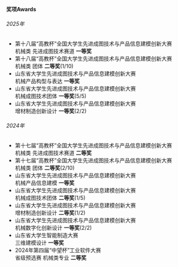 
#### 奖项Awards

###### 2025年
- 第十八届“高教杯”全国大学生先进成图技术与产品信息建模创新大赛\
机械类 先进成图技术赛道 **一等奖**
- 第十八届“高教杯”全国大学生先进成图技术与产品信息建模创新大赛\
机械类 团体 **二等奖**(1/10)
- 山东省大学生先进成图技术与产品信息建模创新大赛\
机械产品构型与表达 **一等奖**
- 山东省大学生先进成图技术与产品信息建模创新大赛\
机械成图技术团体 **一等奖**(5/5)
- 山东省大学生先进成图技术与产品信息建模创新大赛\
增材制造创新设计 **一等奖**(2/2)
###### 2024年
- 第十七届“高教杯”全国大学生先进成图技术与产品信息建模创新大赛\
机械类 先进成图技术赛道 **二等奖**
- 第十七届“高教杯”全国大学生先进成图技术与产品信息建模创新大赛\
机械类 团体 **二等奖**(2/10)
- 山东省大学生先进成图技术与产品信息建模创新大赛\
机械产品信息建模 **一等奖**
- 山东省大学生先进成图技术与产品信息建模创新大赛\
机械成图技术团体 **二等奖**(1/5)
- 山东省大学生先进成图技术与产品信息建模创新大赛\
增材制造创新设计 **二等奖**(1/2)
- 山东省大学生先进成图技术与产品信息建模创新大赛\
机械数字化创新设计 **一等奖**(2/2)
- 山东省大学生智能制造大赛\
三维建模设计 **一等奖**
- 2024年第四届“中望杯”工业软件大赛\
省级预选赛 机械类专业 **二等奖**